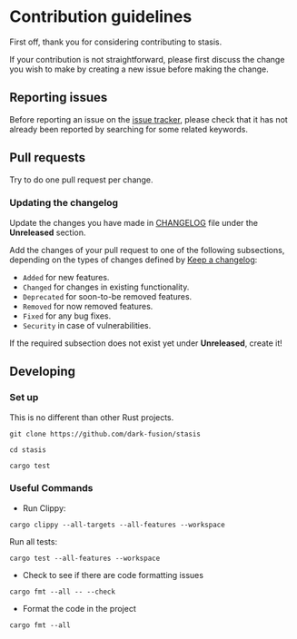 # Contribution guidelines

First off, thank you for considering contributing to stasis.

If your contribution is not straightforward, please first discuss the change you wish to make by
creating a new issue before making the change.

## Reporting issues

Before reporting an issue on the
[issue tracker](https://github.com/dark-fusion/stasis/issues), please check that it has not already
been reported by searching for some related keywords.

## Pull requests

Try to do one pull request per change.

### Updating the changelog

Update the changes you have made in
[CHANGELOG](https://github.com/dark-fusion/stasis/blob/main/CHANGELOG.md)
file under the **Unreleased** section.

Add the changes of your pull request to one of the following subsections, depending on the types of
changes defined by
[Keep a changelog](https://keepachangelog.com/en/1.0.0/):

- `Added` for new features.
- `Changed` for changes in existing functionality.
- `Deprecated` for soon-to-be removed features.
- `Removed` for now removed features.
- `Fixed` for any bug fixes.
- `Security` in case of vulnerabilities.

If the required subsection does not exist yet under **Unreleased**, create it!

## Developing

### Set up

This is no different than other Rust projects.

```shell
git clone https://github.com/dark-fusion/stasis

cd stasis

cargo test
```

### Useful Commands

- Run Clippy:
```shell
cargo clippy --all-targets --all-features --workspace
```

Run all tests:
```shell
cargo test --all-features --workspace
```

- Check to see if there are code formatting issues
```shell
cargo fmt --all -- --check
```

- Format the code in the project
```shell
cargo fmt --all
```
